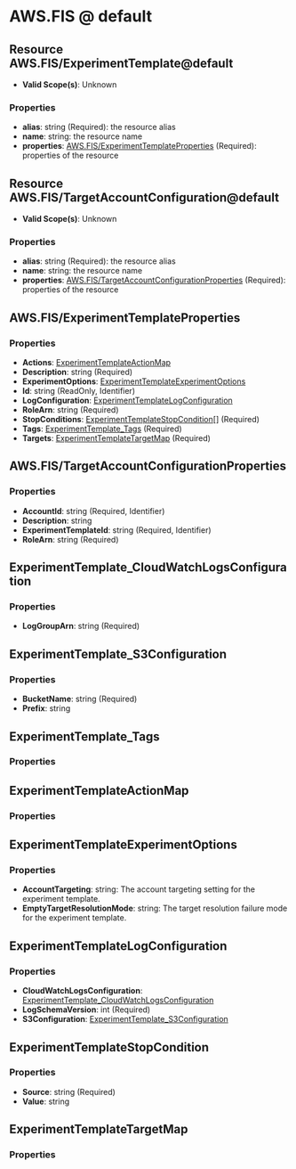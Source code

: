 # AWS.FIS @ default

## Resource AWS.FIS/ExperimentTemplate@default
* **Valid Scope(s)**: Unknown
### Properties
* **alias**: string (Required): the resource alias
* **name**: string: the resource name
* **properties**: [AWS.FIS/ExperimentTemplateProperties](#awsfisexperimenttemplateproperties) (Required): properties of the resource

## Resource AWS.FIS/TargetAccountConfiguration@default
* **Valid Scope(s)**: Unknown
### Properties
* **alias**: string (Required): the resource alias
* **name**: string: the resource name
* **properties**: [AWS.FIS/TargetAccountConfigurationProperties](#awsfistargetaccountconfigurationproperties) (Required): properties of the resource

## AWS.FIS/ExperimentTemplateProperties
### Properties
* **Actions**: [ExperimentTemplateActionMap](#experimenttemplateactionmap)
* **Description**: string (Required)
* **ExperimentOptions**: [ExperimentTemplateExperimentOptions](#experimenttemplateexperimentoptions)
* **Id**: string (ReadOnly, Identifier)
* **LogConfiguration**: [ExperimentTemplateLogConfiguration](#experimenttemplatelogconfiguration)
* **RoleArn**: string (Required)
* **StopConditions**: [ExperimentTemplateStopCondition](#experimenttemplatestopcondition)[] (Required)
* **Tags**: [ExperimentTemplate_Tags](#experimenttemplatetags) (Required)
* **Targets**: [ExperimentTemplateTargetMap](#experimenttemplatetargetmap) (Required)

## AWS.FIS/TargetAccountConfigurationProperties
### Properties
* **AccountId**: string (Required, Identifier)
* **Description**: string
* **ExperimentTemplateId**: string (Required, Identifier)
* **RoleArn**: string (Required)

## ExperimentTemplate_CloudWatchLogsConfiguration
### Properties
* **LogGroupArn**: string (Required)

## ExperimentTemplate_S3Configuration
### Properties
* **BucketName**: string (Required)
* **Prefix**: string

## ExperimentTemplate_Tags
### Properties

## ExperimentTemplateActionMap
### Properties

## ExperimentTemplateExperimentOptions
### Properties
* **AccountTargeting**: string: The account targeting setting for the experiment template.
* **EmptyTargetResolutionMode**: string: The target resolution failure mode for the experiment template.

## ExperimentTemplateLogConfiguration
### Properties
* **CloudWatchLogsConfiguration**: [ExperimentTemplate_CloudWatchLogsConfiguration](#experimenttemplatecloudwatchlogsconfiguration)
* **LogSchemaVersion**: int (Required)
* **S3Configuration**: [ExperimentTemplate_S3Configuration](#experimenttemplates3configuration)

## ExperimentTemplateStopCondition
### Properties
* **Source**: string (Required)
* **Value**: string

## ExperimentTemplateTargetMap
### Properties

